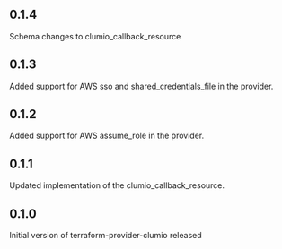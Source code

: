 ## 0.1.4
Schema changes to clumio_callback_resource

## 0.1.3
Added support for AWS sso and shared_credentials_file in the provider.

## 0.1.2
Added support for AWS assume_role in the provider.

## 0.1.1
Updated implementation of the clumio_callback_resource.

## 0.1.0
Initial version of terraform-provider-clumio released
